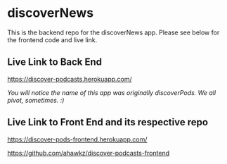 # discoverNews
This is the backend repo for the discoverNews app. Please see below for the frontend code and live link.

## Live Link to Back End 
https://discover-podcasts.herokuapp.com/

*You will notice the name of this app was originally discoverPods. We all pivot, sometimes. :)*

## Live Link to Front End and its respective repo 
https://discover-pods-frontend.herokuapp.com/

https://github.com/ahawkz/discover-podcasts-frontend
